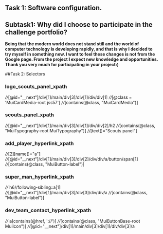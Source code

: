## Task 1: Software configuration.
## Subtask1: Why did I choose to participate in the challenge portfolio?
**Being that the modern world does not stand still and the world of computer technology is developing rapidly, 
and that is why I decided to try myself in something new. 
I want to feel these changes is not from the Google page.
From the project I expect new knowledge and opportunities.
Thank you very much for participating in your project:)**

##Task 2: Selectors
### logo_scouts_panel_xpath
*//*[@id="__next"]/div[1]/main/div[3]/div[1]/div/div[1] 
*//*[@class = 'MuiCardMedia-root jss57'] 
*//*[contains(@class, "MuiCardMedia")]
### scouts_panel_xpath
*//*[@id="__next"]/div[1]/main/div[3]/div[1]/div/div[2]/h2
*//*[contains(@class, "MuiTypography-root MuiTypography")]
*//*[text()="Scouts panel"]
### add_player_hyperlink_xpath
*//*[2][name()="a"] 
*//*[@id="__next"]/div[1]/main/div[3]/div[2]/div/div/a/button/span[1] 
*//*[contains(@class, "MuiButton-label")]
### super_man_hyperlink_xpath
*//* h6//following-sibling::a[1]
*//*[@id="__next"]/div[1]/main/div[3]/div[3]/div/div/a
*//*[contains(@class, "MuiButton-label")]
### dev_team_contact_hyperlink_xpath
*//* a[contains(@href, '://')] 
*//*[contains(@class, "MuiButtonBase-root MuiIcon")] 
*//*[@id="__next"]/div[1]/main/div[3]/div[1]/div/div[3]/a



